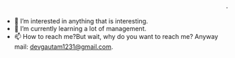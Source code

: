 <marquee> - 👋 Hi, I’m Gautam! </marquee>
- 👀 I’m interested in anything that is interesting.
- 🌱 I’m currently learning a lot of management.
- 📫 How to reach me?But wait, why do you want to reach me? Anyway  mail: devgautam1231@gmail.com. 

<!---
DevGautam2000/DevGautam2000 is a ✨ special ✨ repository because its `README.md` (this file) appears on your GitHub profile.
You can click the Preview link to take a look at your changes.
--->
